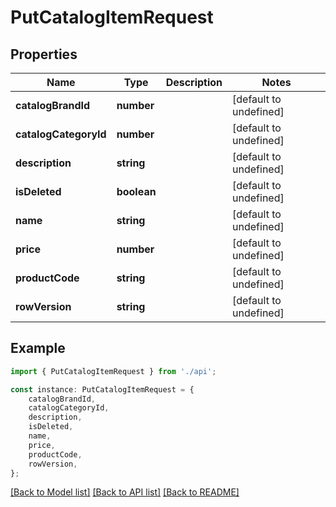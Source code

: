 # PutCatalogItemRequest


## Properties

Name | Type | Description | Notes
------------ | ------------- | ------------- | -------------
**catalogBrandId** | **number** |  | [default to undefined]
**catalogCategoryId** | **number** |  | [default to undefined]
**description** | **string** |  | [default to undefined]
**isDeleted** | **boolean** |  | [default to undefined]
**name** | **string** |  | [default to undefined]
**price** | **number** |  | [default to undefined]
**productCode** | **string** |  | [default to undefined]
**rowVersion** | **string** |  | [default to undefined]

## Example

```typescript
import { PutCatalogItemRequest } from './api';

const instance: PutCatalogItemRequest = {
    catalogBrandId,
    catalogCategoryId,
    description,
    isDeleted,
    name,
    price,
    productCode,
    rowVersion,
};
```

[[Back to Model list]](../README.md#documentation-for-models) [[Back to API list]](../README.md#documentation-for-api-endpoints) [[Back to README]](../README.md)
